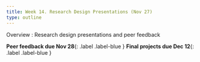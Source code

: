 ```yaml
---
title: Week 14. Research Design Presentations (Nov 27)
type: outline
---
```


Overview
: Research design presentations and peer feedback

**Peer feedback due Nov 28**{: .label .label-blue } **Final projects due Dec 12**{: .label .label-blue }
